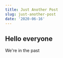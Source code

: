 ```yaml
---
title: Just Another Post
slug: just-another-post
date: '2020-06-16'
---
```


## Hello everyone

We're in the past
